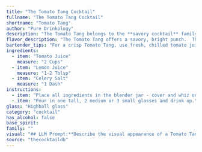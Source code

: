 ```yaml
---
title: "The Tomato Tang Cocktail"
fullname: "The Tomato Tang Cocktail"
shortname: "Tomato Tang"
author: "Pure Drinkology"
description: "The Tomato Tang belongs to the **savory cocktail** family, a category that emerged in the early 20th century. Its simplicity suggests an American origin, likely born during the Prohibition era, when resourceful bartenders experimented with readily available ingredients. "
flavor_description: "The Tomato Tang offers a savory, bright punch.  The tomato juice provides a rich, earthy base, while the lemon juice adds a sharp, citrusy tang.  Celery salt adds a subtle, herbaceous depth, balancing the sweetness of the tomato with a refreshing, salty note.  It's a unique and invigorating cocktail, perfect for a warm day. "
bartender_tips: "For a crisp Tomato Tang, use fresh, chilled tomato juice and a good quality celery salt.  The ratio of tomato to lemon juice is key: start with a 4:1 ratio and adjust to taste.  Shake vigorously with ice to chill and dilute the drink.  Rim the glass with celery salt for a savory touch.  Garnish with a celery stalk or a sprig of fresh basil. "
ingredients:
  - item: "Tomato Juice"
    measure: "2 Cups"
  - item: "Lemon Juice"
    measure: "1-2 Tblsp"
  - item: "Celery Salt"
    measure: "1 Dash"
instructions:
  - item: "Place all ingredients in the blender jar - cover and whiz on medium speed until well blended."
  - item: "Pour in one tall, 2 medium or 3 small glasses and drink up."
glass: "Highball glass"
category: "cocktail"
has_alcohol: false
base_spirit:
family: ""
visual: "## LLM Prompt:**Describe the visual appearance of a Tomato Tang cocktail, made with tomato juice, lemon juice, and celery salt. Consider the following:*** **Color:** What is the overall color of the drink? Is it a vibrant red, a deep orange, or something in between? Are there any variations in color, like streaks or layers?* **Clarity:** Is the drink clear or cloudy? Does it have any particles suspended in it, like pulp from the tomato juice?* **Texture:** Is the drink thick or thin? Are there any visible bubbles or foam? * **Garnish:**  While not part of the recipe, imagine a garnish that would complement the drink visually. What kind of garnish could you use, and how would it look in the glass?* **Glassware:** What kind of glass would you serve this cocktail in? Does the glass affect the visual appearance of the drink?**Please provide a descriptive paragraph that captures the visual appeal of the Tomato Tang cocktail.** "
source: "thecocktaildb"
---
```


